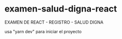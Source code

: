 # examen-salud-digna-react

EXAMEN DE REACT - REGISTRO - SALUD DIGNA

usa "yarn dev" para iniciar el proyecto
